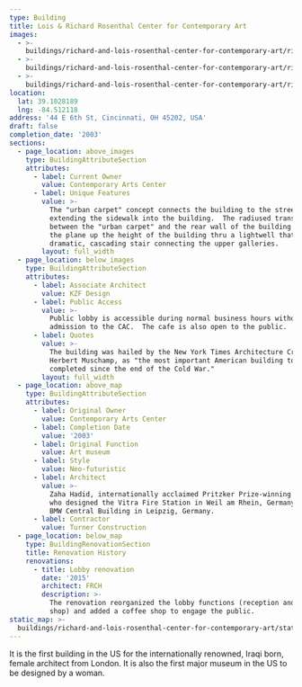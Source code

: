 ```yaml
---
type: Building
title: Lois & Richard Rosenthal Center for Contemporary Art
images:
  - >-
    buildings/richard-and-lois-rosenthal-center-for-contemporary-art/richard-and-lois-rosenthal-center-for-contemporary-art-0_fbetxi
  - >-
    buildings/richard-and-lois-rosenthal-center-for-contemporary-art/richard-and-lois-rosenthal-center-for-contemporary-art-1_kqfiej
  - >-
    buildings/richard-and-lois-rosenthal-center-for-contemporary-art/richard-and-lois-rosenthal-center-for-contemporary-art-2_iqdwbu
location:
  lat: 39.1028189
  lng: -84.512118
address: '44 E 6th St, Cincinnati, OH 45202, USA'
draft: false
completion_date: '2003'
sections:
  - page_location: above_images
    type: BuildingAttributeSection
    attributes:
      - label: Current Owner
        value: Contemporary Arts Center
      - label: Unique Features
        value: >-
          The "urban carpet" concept connects the building to the street by
          extending the sidewalk into the building.  The radiused transition
          between the "urban carpet" and the rear wall of the building carries
          the plane up the height of the building thru a lightwell that houses a
          dramatic, cascading stair connecting the upper galleries.
        layout: full_width
  - page_location: below_images
    type: BuildingAttributeSection
    attributes:
      - label: Associate Architect
        value: KZF Design
      - label: Public Access
        value: >-
          Public lobby is accessible during normal business hours without
          admission to the CAC.  The cafe is also open to the public.
      - label: Quotes
        value: >-
          The building was hailed by the New York Times Architecture Critic,
          Herbert Muschamp, as "the most important American building to be
          completed since the end of the Cold War."
        layout: full_width
  - page_location: above_map
    type: BuildingAttributeSection
    attributes:
      - label: Original Owner
        value: Contemporary Arts Center
      - label: Completion Date
        value: '2003'
      - label: Original Function
        value: Art museum
      - label: Style
        value: Neo-futuristic
      - label: Architect
        value: >-
          Zaha Hadid, internationally acclaimed Pritzker Prize-winning architect
          who designed the Vitra Fire Station in Weil am Rhein, Germany and the
          BMW Central Building in Leipzig, Germany.
      - label: Contractor
        value: Turner Construction
  - page_location: below_map
    type: BuildingRenovationSection
    title: Renovation History
    renovations:
      - title: Lobby renovation
        date: '2015'
        architect: FRCH
        description: >-
          The renovation reorganized the lobby functions (reception and gift
          shop) and added a coffee shop to engage the public.
static_map: >-
  buildings/richard-and-lois-rosenthal-center-for-contemporary-art/static-map_rq8pre
---
```


It is the first building in the US for the internationally renowned, Iraqi born, female architect from London. It is also the first major museum in the US to be designed by a woman.
